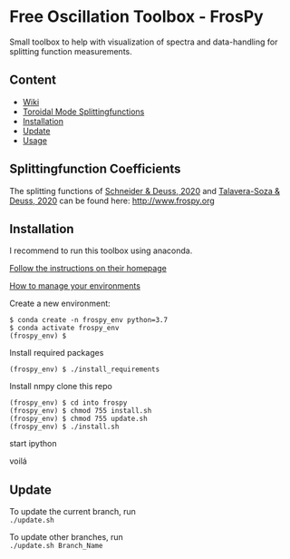 # Free Oscillation Toolbox - FrosPy
Small toolbox to help with visualization of spectra and data-handling for splitting function measurements.

## Content
 * [Wiki](https://github.com/s-schneider/frospy/wiki/Home:-Free-Oscillation-Toolbox---FrosPy)
 * [Toroidal Mode Splittingfunctions](#toroidal-mode-splittingfunctions)
 * [Installation](#installation)
 * [Update](#update)
 * [Usage](#usage)

## Splittingfunction Coefficients

The splitting functions of [Schneider & Deuss, 2020](https://doi.org/10.1093/gji/ggaa567) and [Talavera-Soza & Deuss, 2020](https://doi.org/10.1093/gji/ggaa499) can be found here:
http://www.frospy.org



## Installation
I recommend to run this toolbox using anaconda.

[Follow the instructions on their homepage](https://www.anaconda.com/download/)

[How to manage your environments](https://conda.io/docs/user-guide/tasks/manage-environments.html)

Create a new environment:
```
$ conda create -n frospy_env python=3.7
$ conda activate frospy_env
(frospy_env) $
```

Install required packages
```
(frospy_env) $ ./install_requirements
```

Install nmpy
clone this repo
```
(frospy_env) $ cd into frospy
(frospy_env) $ chmod 755 install.sh
(frospy_env) $ chmod 755 update.sh
(frospy_env) $ ./install.sh
```

start ipython

voilá

## Update

To update the current branch, run  
`./update.sh`

To update other branches, run  
`./update.sh Branch_Name`
